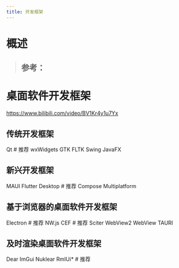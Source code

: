 ```yaml
---
title: 开发框架
---
```


# 概述

> ## 参考：

# 桌面软件开发框架

<https://www.bilibili.com/video/BV1Kr4y1u7Yx>

## 传统开发框架

Qt # 推荐
wxWidgets
GTK
FLTK
Swing
JavaFX

## 新兴开发框架

MAUI
Flutter Desktop # 推荐
Compose Multiplatform

## 基于浏览器的桌面软件开发框架

Electron # 推荐
NW.js
CEF # 推荐
Sciter
WebView2
WebView
TAURI

## 及时渲染桌面软件开发框架

Dear ImGui
Nuklear
RmIUi\* # 推荐
